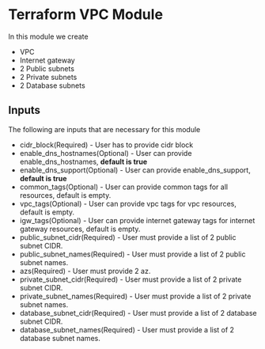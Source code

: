 # Terraform VPC Module

In this module we create

* VPC
* Internet gateway
* 2 Public subnets
* 2 Private subnets
* 2 Database subnets

## Inputs

The following are inputs that are necessary for this module

* cidr_block(Required) - User has to provide cidr block
* enable_dns_hostnames(Optional) - User can provide enable_dns_hostnames, **default is true**
* enable_dns_support(Optional) - User can provide enable_dns_support, **default is true**
* common_tags(Optional) - User can provide common tags for all resources, default is empty.
* vpc_tags(Optional) - User can provide vpc tags for vpc resources, default is empty.
* igw_tags(Optional) - User can provide internet gateway tags for internet gateway resources, default is empty.
* public_subnet_cidr(Required) - User must provide a list of 2 public subnet CIDR.
* public_subnet_names(Required) - User must provide a list of 2 public subnet names.
* azs(Required) - User must provide 2 az.
* private_subnet_cidr(Required) - User must provide a list of 2 private subnet CIDR.
* private_subnet_names(Required) - User must provide a list of 2 private subnet names.
* database_subnet_cidr(Required) - User must provide a list of 2 database subnet CIDR.
* database_subnet_names(Required) - User must provide a list of 2 database subnet names.
